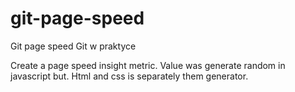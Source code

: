 # git-page-speed
Git page speed
Git w praktyce

Create a page speed insight metric.
Value was generate random in javascript but.
Html and css is separately them generator.
